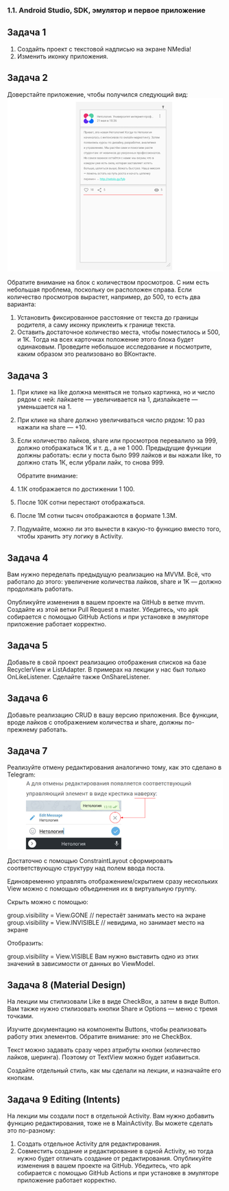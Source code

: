 ### 1.1. Android Studio, SDK, эмулятор и первое приложение

## Задача 1
1. Создайть проект с текстовой надписью на экране NMedia!
2. Изменить иконку приложения.

## Задача 2
Доверстайте приложение, чтобы получился следующий вид:
![](https://github.com/IrinaAlMakarova/NMedia/blob/main/pic/layout.png?raw=true)

Обратите внимание на блок с количеством просмотров. С ним есть небольшая проблема, поскольку он расположен справа. Если количество просмотров вырастет, например, до 500, то есть два варианта:
1. Установить фиксированное расстояние от текста до границы родителя, а саму иконку приклеить к границе текста.
2. Оставить достаточное количество места, чтобы поместилось и 500, и 1К. Тогда на всех карточках положение этого блока будет одинаковым.
Проведите небольшое исследование и посмотрите, каким образом это реализовано во ВКонтакте.

## Задача 3
1. При клике на like должна меняться не только картинка, но и число рядом с ней: лайкаете — увеличивается на 1, дизлайкаете — уменьшается на 1. 
2. При клике на share должно увеличиваться число рядом: 10 раз нажали на share — +10.
3. Если количество лайков, share или просмотров перевалило за 999, должно отображаться 1K и т. д., а не 1 000. Предыдущие функции должны работать: если у поста было 999 лайков и вы нажали like, то должно стать 1К, если убрали лайк, то снова 999.
   
   Обратите внимание:
1. 1.1К отображается по достижении 1 100.
2. После 10К сотни перестают отображаться.
3. После 1M сотни тысяч отображаются в формате 1.3M.
4. Подумайте, можно ли это вынести в какую-то функцию вместо того, чтобы хранить эту логику в Activity.

## Задача 4
Вам нужно переделать предыдущую реализацию на MVVM. Всё, что работало до этого: увеличение количества лайков, share и 1K — должно продолжать работать.

Опубликуйте изменения в вашем проекте на GitHub в ветке mvvm. Создайте из этой ветки Pull Request в master. Убедитесь, что apk собирается с помощью GitHub Actions и при установке в эмуляторе приложение работает корректно.

## Задача 5
Добавьте в свой проект реализацию отображения списков на базе RecyclerView и ListAdapter.
В примерах на лекции у нас был только OnLikeListener. Сделайте также OnShareListener.

## Задача 6
Добавьте реализацию CRUD в вашу версию приложения. Все функции, вроде лайков с отображением количества и share, должны по-прежнему работать.

## Задача 7
Реализуйте отмену редактирования аналогично тому, как это сделано в Telegram:
![](https://github.com/IrinaAlMakarova/NMedia/blob/CRUD_Cancel/pic/cancel.png?raw=true)

Достаточно с помощью ConstraintLayout сформировать соответствующую структуру над полем ввода поста.

Единовременно управлять отображением/скрытием сразу нескольких View можно с помощью объединения их в виртуальную группу.

Скрыть можно с помощью:

group.visibility = View.GONE // перестаёт занимать место на экране
group.visibility = View.INVISIBLE // невидима, но занимает место на экране

Отобразить:

group.visibility = View.VISIBLE
Вам нужно выставить одно из этих значений в зависимости от данных во ViewModel.

## Задача 8 (Material Design)
На лекции мы стилизовали Like в виде CheckBox, а затем в виде Button. Вам также нужно стилизовать кнопки Share и Options — меню с тремя точками.

Изучите документацию на компоненты Buttons, чтобы реализовать работу этих элементов. Обратите внимание: это не CheckBox.

Текст можно задавать сразу через атрибуты кнопки (количество лайков, шеринга). Поэтому от TextView можно будет избавиться.

Создайте отдельный стиль, как мы сделали на лекции, и назначайте его кнопкам.

## Задача 9 Editing (Intents)
На лекции мы создали пост в отдельной Activity. Вам нужно добавить функцию редактирования, тоже не в MainActivity. Вы можете сделать это по-разному:

1. Создать отдельное Activity для редактирования.
2. Совместить создание и редактирование в одной Activity, но тогда нужно будет отличать создание от редактирования.
Опубликуйте изменения в вашем проекте на GitHub. Убедитесь, что apk собирается с помощью GitHub Actions и при установке в эмуляторе приложение работает корректно.